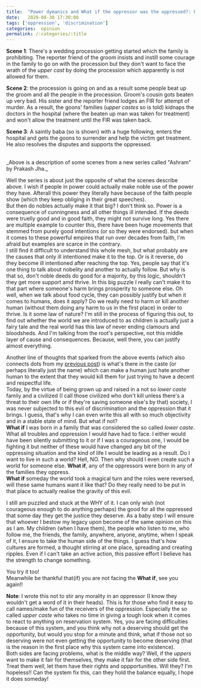 ```yaml
---
title:  "Power dymanics and What if the oppressor was the oppressed?: From the perspective of the receiving end of the oppression."
date:   2020-08-30 17:30:00
tags: ['oppression', 'discrimination']
categories:  opinion
permalink: /:categories/:title
---
```


**Scene 1**: There's a wedding procession getting started which the family is prohibiting. The reporter friend of the groom insists and instill some courage in the family to go on with the procession but they don't want to face the wrath of the _upper cast_ by doing the procession which apparently is not allowed for them.

**Scene 2**: the procession is going on and as a result some people beat up the groom and all the people in the procession. Groom's cousin gots beaten up very bad. His sister and the reporter friend lodges an FIR for attempt of murder. As a result, the goons' families (_upper castes_ so is told) kidnaps the doctors in the hospital (where the beaten up man was taken for treatment) and won't allow the treatment until the FIR was taken back.

**Scene 3**: A saintly baba (so is shown) with a huge following, enters the hospital and gets the goons to surrender and help the victim get treatment. He also resolves the disputes and supports the oppressed.

<br>
_Above is a description of some scenes from a new series called "Ashram" by Prakash Jha._

Well the series is about just the opposite of what the scenes describe above. I wish if people in power could actually make noble use of the power they have. Afterall this power they literally have because of the faith people show (which they keep obliging in their great speeches).  
But then do nobles actually make it that big? I don't think so. Power is a consequence of cunningness and all other things ill intended. If the deeds were truelly good and in good faith, they might not survive long. Yes there are multiple example to counter this, there have been huge movements that stemmed from purely good intentions (or so they were endorsed). but when it comes to these powerful empires that run over decades from faith, I'm afraid but examples are scarce in the contrary.  
I still find it difficult to understand this whole mesh, but what probably are the causes that only ill intentioned make it to the top. Or is it reverse, do they become ill intentioned after reaching the top. Yes, people say that it's one thing to talk about nobelity and another to actually follow. But why is that so, don't noble deeds do good for a majority, by this logic, shouldn't they get more support amd thrive. In this big puzzle I really can't make it to that part where someone's harm brings prosperity to someone else. Oh well, when we talk about food cycle, they can possibly justify but when it comes to humans, does it apply? Do we really need to harm or kill another human (without them doing any harm to us in the first place) in order to thrive. Is it some law of nature?
I'm still in the process of figuring this out, to find out whether the world we are introduced to as children is actually just a fairy tale and the real world has this law of never ending clamours and bloodsheds.
And I'm talking from the root's perspective, not this middle layer of cause and consequences. Because, well there, you can justify almost everything.


Another line of thoughts that sparked from the above events (which also connects dots from my [previous post](/opinion/discrimination-in-our-ancient-texts-and-my-frustration-about-it)) is what's there in the caste (or perhaps literally just the name) which can make a human just hate another human to the extent that they would kill them for just trying to have a decent and respectful life.  
Today, by the virtue of being grown up and raised in a not so _lower caste_ family and a civilized (I call those civilized who don't kill unless there's a threat to their own life or if they're saving someone else's by that) society, I was never subjected to this evil of discrimination and the oppression that it brings. I guess, that's why I can even write this all with so much objectivity and in a stable state of mind. But what if not?  
**What if** I was born in a family that was considered the so called _lower caste_. What all troubles and oppression I would have had to face. I either would have been silently submitting to it or if I was a courageous one, I would be fighting it but neither of these would have changed any bit of the oppressing situation and the kind of life I would be leading as a result. Do I want to live in such a world? Hell, NO. Then why should I even create such a world for someone else. 
**What if**, any of the oppressors were born in any of the families they oppress.  
**What if** someday the world took a magical turn and the roles were reversed, will these same humans want it like that? Do they really need to be put in that place to actually realise the gravity of this evil.


I still am puzzled and stuck at the WHY of it. I can only wish (not courageous enough to do anything perhaps) the good for all the oppressed that some day they get the justice they deserve.
As a baby step I will ensure that whoever I bestow my legacy upon become of the same opinion on this as I am. My children (when I have them), the people who listen to me, who follow me, the friends, the family, anywhere, anyone, anytime, when I speak of it, I ensure to take the human side of the things. I guess that's how cultures are formed, a thought stirring at one place, spreading and creating ripples. Even if I can't take an active action, this passive effort I believe has the strength to change something.


You try it too!  
Meanwhile be thankful that(if) you are not facing the **What if**, see you again!!


**Note**: I wrote this not to stir any morality in an oppressor (I know they wouldn't get a word of it in their heads). This is for those who find it easy to call names/make fun of the receivers of the oppression. Especially the so called _upper caste_ who takes no time in giving a tough look when it comes to react to anything on reservation system. Yes, you are facing difficulties because of this system, and you think why not a deserving should get the opportunity, but would you stop for a minute and think, what if those not so deserving were not even getting the opportunity to become deserving (that is the reason in the first place why this system came into existence).  
Both sides are facing problems, what is the middle way? Well, if the _uppers_ want to make it fair for themselves, they make it fair for the other side first. Treat them well, let them have their rights and oppportunities. Will they? I'm hopeless!! Can the system fix this, can they hold the balance equally, I hope it does someday!
